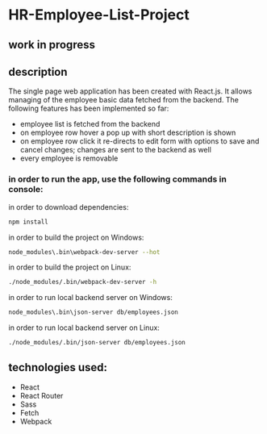 # HR-Employee-List-Project

## work in progress

## description
The single page web application has been created with React.js.
It allows managing of the employee basic data fetched from the backend.
The following features has been implemented so far:
* employee list is fetched from the backend
* on employee row hover a pop up with short description is shown
* on employee row click it re-directs to edit form with options to save and cancel changes; changes are sent to the backend as well
* every employee is removable

### in order to run the app, use the following commands in console:
in order to download dependencies:
``` bash
npm install
```
in order to build the project on Windows:
``` bash
node_modules\.bin\webpack-dev-server --hot
```
in order to build the project on Linux:
``` bash
./node_modules/.bin/webpack-dev-server -h
```
in order to run local backend server on Windows:
```bash
node_modules\.bin\json-server db/employees.json
```
in order to run local backend server on Linux:
```bash
./node_modules/.bin/json-server db/employees.json
```

## technologies used:
* React
* React Router
* Sass
* Fetch
* Webpack
